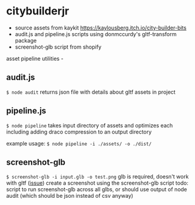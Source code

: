 # citybuilderjr

* source assets from kaykit https://kaylousberg.itch.io/city-builder-bits
* audit.js and pipeline.js scripts using donmccurdy's gltf-transform package
* screenshot-glb script from shopify

asset pipeline utilities - 

## audit.js
`$ node audit`
returns json file with details about gltf assets in project

## pipeline.js
`$ node pipeline`
takes input directory of assets and optimizes each including adding draco compression to an output directory

example usage:
`$ node pipeline -i ./assets/ -o ./dist/`

## screenshot-glb
`$ screenshot-glb -i input.glb -o test.png`
glb is required, doesn't work with gltf ([issue](https://github.com/Shopify/screenshot-glb/issues/98))
create a screenshot using the screenshot-glb script
todo: script to run screenshot-glb across all glbs, or should use output of node audit (which should be json instead of csv anyway)

